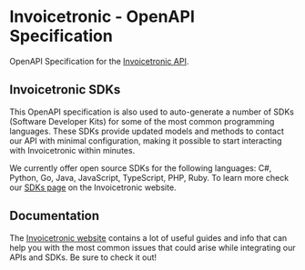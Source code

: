 # Invoicetronic - OpenAPI Specification

OpenAPI Specification for the [Invoicetronic API][1].

[1]: https://invoicetronic.com

## Invoicetronic SDKs

This OpenAPI specification is also used to auto-generate a number of SDKs (Software Developer Kits) for some of the most common programming languages.
These SDKs provide updated models and methods to contact our API with minimal configuration, making it possible to start interacting with Invoicetronic within minutes.

We currently offer open source SDKs for the following languages: C#, Python, Go, Java, JavaScript, TypeScript, PHP, Ruby. To learn more check our [SDKs page](https://invoicetronic.com/docs/sdk/) on the Invoicetronic website.

## Documentation

The [Invoicetronic website](https://invoicetronic.com) contains a lot of useful guides and info that can help you with the most common issues that could arise while integrating our APIs and SDKs. Be sure to check it out!
